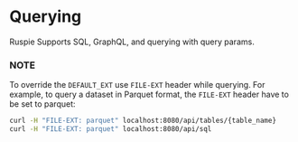 # Querying
Ruspie Supports SQL, GraphQL, and querying with query params.

### NOTE
To override the `DEFAULT_EXT` use `FILE-EXT` header while querying. For example, to query a dataset in Parquet format, the `FILE-EXT` header have to be set to parquet:

```bash
curl -H "FILE-EXT: parquet" localhost:8080/api/tables/{table_name}
curl -H "FILE-EXT: parquet" localhost:8080/api/sql
```